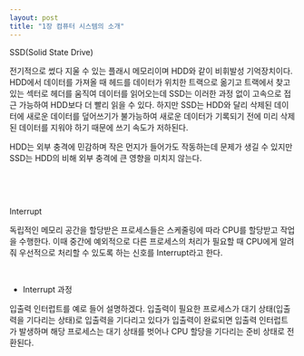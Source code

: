 ```yaml
---
layout: post
title: "1장 컴퓨터 시스템의 소개"
---
```


SSD(Solid State Drive)

전기적으로 썼다 지울 수 있는 플래시 메모리이며 HDD와 같이 비휘발성 기억장치이다. HDD에서 데이터를 가져올 때 헤드를 데이터가 위치한 트랙으로 옮기고 트랙에서 찾고 있는 섹터로 헤더를 움직여 데이터를 읽어오는데 SSD는 이러한 과정 없이 고속으로 접근 가능하여 HDD보다 더 빨리 읽을 수 있다. 하지만 SSD는 HDD와 달리 삭제된 데이터에 새로운 데이터를 덮어쓰기가 불가능하여 새로운 데이터가 기록되기 전에 미리 삭제된 데이터를 지워야 하기 때문에 쓰기 속도가 저하된다.

HDD는 외부 충격에 민감하며 작은 먼지가 들어가도 작동하는데 문제가 생길 수 있지만 SSD는 HDD의 비해 외부 충격에 큰 영향을 미치지 않는다.

​

​

Interrupt 

독립적인 메모리 공간을 할당받은 프로세스들은 스케줄링에 따라 CPU를 할당받고 작업을 수행한다. 이때 중간에 예외적으로 다른 프로세스의 처리가 필요할 때 CPU에게 알려줘 우선적으로 처리할 수 있도록 하는 신호를 Interrupt라고 한다.

​

- Interrupt 과정 

입출력 인터럽트를 예로 들어 설명하겠다. 입출력이 필요한 프로세스가 대기 상태(입출력을 기다리는 상태)로 입출력을 기다리고 있다가 입출력이 완료되면 입출력 인터럽트가 발생하며 해당 프로세스는 대기 상태를 벗어나 CPU 할당을 기다리는 준비 상태로 전환된다.

